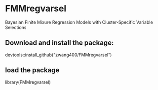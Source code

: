 # FMMregvarsel
Bayesian Finite Mixure Regression Models with Cluster-Specific Variable Selections

## Download and install the package:
devtools::install_github("zwang400/FMMregvarsel")

## load the package
library(FMMregvarsel)

